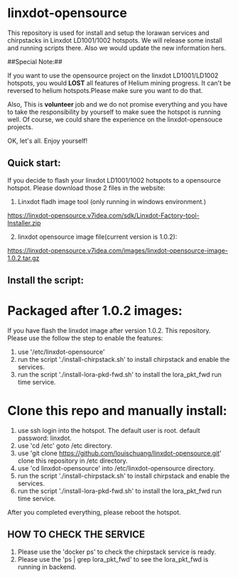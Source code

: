 # linxdot-opensource

This repository is used for install and setup the lorawan services and chirpstacks in Linxdot LD1001/1002 hotspots. We will release some install and running scripts there. Also we would update the new information hers.

##Special Note:##

If you want to use the opensource project on the linxdot LD1001/LD1002 hotspots, you would **LOST** all features of Helium mining progress. It can't be reversed to helium hotspots.Please make sure you want to do that.

Also, This is **volunteer** job and we do not promise everything and you have to take the responsibility by yourself to make suee the hotspot is running well. Of course, we could share the experience on the linxdot-opensouce projects.

OK, let's all. Enjoy yourself!

## Quick start:

If you decide to flash your linxdot LD1001/1002 hotspots to a opensource hotspot. Please download those 2 files in the website:

1. Linxdot fladh image tool (only running in windows environment.)
   
  https://linxdot-opensource.v7idea.com/sdk/Linxdot-Factory-tool-Installer.zip
  
2. linxdot opensource image file(current version is 1.0.2): 

  https://linxdot-opensource.v7idea.com/images/linxdot-opensource-image-1.0.2.tar.gz


## Install the script:

   # Packaged after 1.0.2 images:
   
   If you have flash the linxdot image after version 1.0.2. This repository. Please use the follow the step to enable the features:
   1. use '/etc/linxdot-opensource'
   2. run the script './install-chirpstack.sh' to install chirpstack and enable the services.
   3. run the script './install-lora-pkd-fwd.sh' to install the lora_pkt_fwd run time service.

   # Clone this repo and manually install:

   1. use ssh login into the hotspot. The default user is root. default password: linxdot.
   2. use 'cd /etc' goto /etc directory.
   3. use 'git clone https://github.com/louischuang/linxdot-opensource.git' clone this repository in /etc directory.
   4. use 'cd linxdot-opensource' into /etc/linxdot-opensource directory.
   5. run the script './install-chirpstack.sh' to install chirpstack and enable the services.
   6. run the script './install-lora-pkd-fwd.sh' to install the lora_pkt_fwd run time service.

   After you completed everything, please reboot the hotspot.

## HOW TO CHECK THE SERVICE

1. Please use the 'docker ps' to check the chirpstack service is ready.
2. Please use the 'ps | grep lora_pkt_fwd' to see the lora_pkt_fwd is running in backend.
